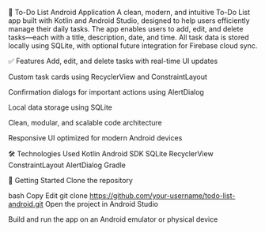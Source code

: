 📝 To-Do List Android Application
A clean, modern, and intuitive To-Do List app built with Kotlin and Android Studio, designed to help users efficiently manage their daily tasks. The app enables users to add, edit, and delete tasks—each with a title, description, date, and time. All task data is stored locally using SQLite, with optional future integration for Firebase cloud sync.

✅ Features
Add, edit, and delete tasks with real-time UI updates

Custom task cards using RecyclerView and ConstraintLayout

Confirmation dialogs for important actions using AlertDialog

Local data storage using SQLite

Clean, modular, and scalable code architecture

Responsive UI optimized for modern Android devices

🛠 Technologies Used
Kotlin
Android SDK
SQLite
RecyclerView
ConstraintLayout
AlertDialog
Gradle

🚀 Getting Started
Clone the repository

bash
Copy
Edit
git clone https://github.com/your-username/todo-list-android.git
Open the project in Android Studio

Build and run the app on an Android emulator or physical device
